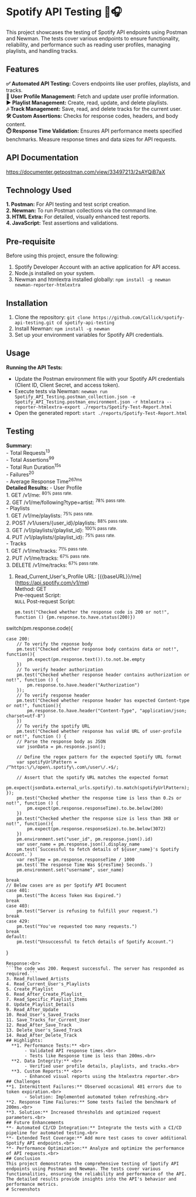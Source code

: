 # Spotify API Testing 🎵🎧
This project showcases the testing of Spotify API endpoints using Postman and Newman. The tests cover various endpoints to ensure functionality, reliability, and performance such as reading user profiles, managing playlists, and handling tracks.
## Features
**✅ Automated API Testing:** Covers endpoints like user profiles, playlists, and tracks. <br>
**👥 User Profile Management:** Fetch and update user profile information. <br>
**▶️ Playlist Management:** Create, read, update, and delete playlists. <br>
**🎶 Track Management:** Save, read, and delete tracks for the current user. <br>
**🛠️ Custom Assertions:** Checks for response codes, headers, and body content. <br>
**⏱️ Response Time Validation:** Ensures API performance meets specified benchmarks. Measure response times and data sizes for API requests.
## API Documentation
https://documenter.getpostman.com/view/33497213/2sAYQiB7aX
## Technology Used
  **1. Postman:** For API testing and test script creation. <br>
  **2. Newman:** To run Postman collections via the command line. <br>
  **3. HTML Extra:** For detailed, visually enhanced test reports. <br>
  **4. JavaScript:** Test assertions and validations. <br>
## Pre-requisite
Before using this project, ensure the following:
  1. Spotify Developer Account with an active application for API access.
  2. Node.js installed on your system.
  3. Newman and htmlextra installed globally:
     `npm install -g newman newman-reporter-htmlextra`
## Installation
 1. Clone the repository:
`git clone https://github.com/Callick/spotify-api-testing.git
cd spotify-api-testing` <br>
 2. Install Newman:
`npm install -g newman` <br>
 3. Set up your environment variables for Spotify API credentials.
## Usage
 **Running the API Tests:**
   - Update the Postman environment file with your Spotify API credentials (Client ID, Client Secret, and access token).
   - Execute tests via Newman:
     `newman run Spotify_API_Testing.postman_collection.json -e Spotify_API_Testing.postman_environment.json -r htmlextra --reporter-htmlextra-export ./reports/Spotify-Test-Report.html`
   - Open the generated report:
     `start ./reports/Spotify-Test-Report.html`
## Testing
  **Summary:** <br>
    - Total Requests<sup>13</sup>  
    - Total Assertions<sup>99</sup>  
    - Total Run Duration<sup>15s</sup>  
    - Failures<sup>20</sup>  
    - Average Response Time<sup>267ms</sup>  
  **Detailed Results:**
    - User Profile<br>
        1. GET /v1/me: <sup>80% pass rate.</sup><br>
        2. GET /v1/me/following?type=artist: <sup>78% pass rate.</sup><br>
    - Playlists<br>
        1. GET /v1/me/playlists: <sup>75% pass rate.</sup><br>
        2. POST /v1/users/{user_id}/playlists: <sup>88% pass rate.</sup><br>
        3. GET /v1/playlists/{playlist_id}: <sup>100% pass rate.</sup><br>
        4. PUT /v1/playlists/{playlist_id}: <sup>75% pass rate.</sup><br>
    - Tracks<br>
        1. GET /v1/me/tracks: <sup>71% pass rate.</sup><br>
        2. PUT /v1/me/tracks: <sup>67% pass rate.</sup><br>
        3. DELETE /v1/me/tracks: <sup>67% pass rate.</sup><br>
1. Read_Current_User's_Profile
   URL: [{{baseURL}}/me] (https://api.spotify.com/v1/me)<br>
   Method: GET<br>
   Pre-request Script:<br>
   `NULL`
   Post-request Script:<br>
   ```
   pm.test("Checked whether the response code is 200 or not!", function () {pm.response.to.have.status(200)})
switch(pm.response.code){

    case 200:
        // To verify the reponse body
        pm.test("Checked whether response body contains data or not!", function(){
            pm.expect(pm.response.text()).to.not.be.empty
        })
        // To verify header authorization
        pm.test("Checked whether response header contains authorization or not!", function () {
            pm.response.to.have.header("Authorization")
        });
        // To verify response header
        pm.test("Checked whether response header has expected Content-type or not!", function(){
            pm.response.to.have.header("Content-Type", "application/json; charset=utf-8")
        })
        // To verify the spotify URL
        pm.test("Checked whether response has valid URL of user-profile  or not!", function () {
        // Parse the response body as JSON
        var jsonData = pm.response.json();
        
        // Define the regex pattern for the expected Spotify URL format
        var spotifyUrlPattern = /^https:\/\/open\.spotify\.com\/user\/.+$/;
        
        // Assert that the spotify URL matches the expected format
        pm.expect(jsonData.external_urls.spotify).to.match(spotifyUrlPattern);
    });
        pm.test("Checked whether the response time is less than 0.2s or not!", function () {
            pm.expect(pm.response.responseTime).to.be.below(200)
        })
        pm.test("Checked whether the response size is less than 3KB or not!", function(){
            pm.expect(pm.response.responseSize).to.be.below(3072)
        })
        pm.environment.set("user_id", pm.response.json().id)
        var user_name = pm.response.json().display_name
        pm.test(`Successful to fetch details of ${user_name}'s Spotify Account.`)
        var resTime = pm.response.responseTime / 1000
        pm.test(`The response Time Was ${resTime} Seconds.`)
        pm.environment.set("username", user_name)

    break
    // Below cases are as per Spotify API Document
    case 401:
        pm.test("The Access Token Has Expired.")
    break
    case 403:
        pm.test("Server is refusing to fulfill your request.")
    break
    case 429:
        pm.test("You've requested too many requests.")
    break
    default:
        pm.test("Unsuccessful to fetch details of Spotify Account.")

}
```
Response:<br>
```The code was 200. Request successful. The server has responded as required.```
3. Read_Followed_Artists
4. Read_Current_User's_Playlists
5. Create_Playlist
6. Read_After_Create_Playlist_
7. Read_Specific_Playlist_Items
8. Update_Playlist_Details
9. Read_After_Update
10. Read_User's_Saved_Tracks
11. Save_Tracks_for_Current_User
12. Read_After_Save_Track
13. Delete_User's_Saved_Track
14. Read_After_Delete_Track
## Highlights:
  **1. Performance Tests:** <br>
       - Validated API response times.<br>
       - Tests like Response time is less than 200ms.<br>
  **2. Data Integrity:** <br>
       - Verified user profile details, playlists, and tracks.<br>
  **3. Custom Reports:** <br>
       - Enhanced visual reports using the htmlextra reporter.<br>
## Challenges
**1. Intermittent Failures:** Observed occasional 401 errors due to token expiration.<br>
       - Solution: Implemented automated token refreshing.<br>
**2. Response Time Failures:** Some tests failed the benchmark of 200ms.<br>
**3. Solution:** Increased thresholds and optimized request parameters.<br>
## Future Enhancements
**- Automated CI/CD Integration:** Integrate the tests with a CI/CD pipeline for automated testing.<br>
**- Extended Test Coverage:** Add more test cases to cover additional Spotify API endpoints.<br>
**- Performance Optimization:** Analyze and optimize the performance of API requests.<br>
## Conclusion
This project demonstrates the comprehensive testing of Spotify API endpoints using Postman and Newman. The tests cover various functionalities, ensuring the reliability and performance of the API. The detailed results provide insights into the API's behavior and performance metrics.
# Screenshots
